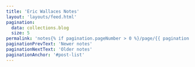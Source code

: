 ```yaml
---
title: 'Eric Wallaces Notes'
layout: 'layouts/feed.html'
pagination:
  data: collections.blog
  size: 5
permalink: 'notes{% if pagination.pageNumber > 0 %}/page/{{ pagination.pageNumber }}{% endif %}/index.html'
paginationPrevText: 'Newer notes'
paginationNextText: 'Older notes'
paginationAnchor: '#post-list'
---
```


